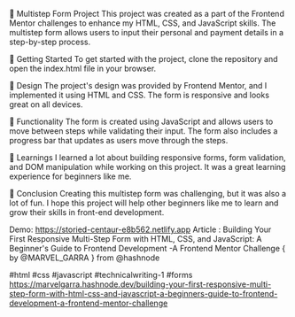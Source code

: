 📝 Multistep Form Project
This project was created as a part of the Frontend Mentor challenges to enhance my HTML, CSS, and JavaScript skills. The multistep form allows users to input their personal and payment details in a step-by-step process.

🚀 Getting Started
To get started with the project, clone the repository and open the index.html file in your browser.

🎨 Design
The project's design was provided by Frontend Mentor, and I implemented it using HTML and CSS. The form is responsive and looks great on all devices.

🔧 Functionality
The form is created using JavaScript and allows users to move between steps while validating their input. The form also includes a progress bar that updates as users move through the steps.

📝 Learnings
I learned a lot about building responsive forms, form validation, and DOM manipulation while working on this project. It was a great learning experience for beginners like me.

🎉 Conclusion
Creating this multistep form was challenging, but it was also a lot of fun. I hope this project will help other beginners like me to learn and grow their skills in front-end development.

 Demo: https://storied-centaur-e8b562.netlify.app
Article : Building Your First Responsive Multi-Step Form with HTML, CSS, and JavaScript: A Beginner's Guide to Frontend Development -A Frontend Mentor Challenge
{ by @MARVEL_GARRA } from @hashnode

#html #css #javascript #technicalwriting-1 #forms https://marvelgarra.hashnode.dev/building-your-first-responsive-multi-step-form-with-html-css-and-javascript-a-beginners-guide-to-frontend-development-a-frontend-mentor-challenge 
